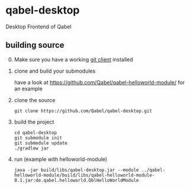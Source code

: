 qabel-desktop
=============

Desktop Frontend of Qabel

## building source

0. Make sure you have a working [git client](http://git-scm.com/) installed

0. clone and build your submodules

   have a look at https://github.com/Qabel/qabel-helloworld-module/ for an example
  
0. clone the source

   ```
   git clone https://github.com/Qabel/qabel-desktop.git
   ```
0. build the project

   ```
   cd qabel-desktop
   git submodule init
   git submodule update
   ./gradlew jar
   ```
0. run (example with helloworld-module)

   ```
   java -jar build/libs/qabel-desktop.jar --module ../qabel-helloworld-module/build/libs/qabel-helloworld-module-0.1.jar:de.qabel.helloworld.QblHelloWorldModule
   ```
